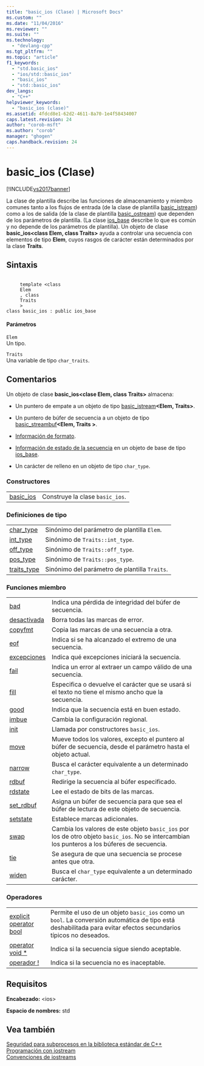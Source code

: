 ```yaml
---
title: "basic_ios (Clase) | Microsoft Docs"
ms.custom: ""
ms.date: "11/04/2016"
ms.reviewer: ""
ms.suite: ""
ms.technology: 
  - "devlang-cpp"
ms.tgt_pltfrm: ""
ms.topic: "article"
f1_keywords: 
  - "std.basic_ios"
  - "ios/std::basic_ios"
  - "basic_ios"
  - "std::basic_ios"
dev_langs: 
  - "C++"
helpviewer_keywords: 
  - "basic_ios (clase)"
ms.assetid: 4fdcd8e1-62d2-4611-8a70-1e4f58434007
caps.latest.revision: 24
author: "corob-msft"
ms.author: "corob"
manager: "ghogen"
caps.handback.revision: 24
---
```

# basic_ios (Clase)
[!INCLUDE[vs2017banner](../assembler/inline/includes/vs2017banner.md)]

La clase de plantilla describe las funciones de almacenamiento y miembro comunes tanto a los flujos de entrada \(de la clase de plantilla [basic\_istream](../standard-library/basic-istream-class.md)\) como a los de salida \(de la clase de plantilla [basic\_ostream](../standard-library/basic-ostream-class.md)\) que dependen de los parámetros de plantilla.  \(La clase [ios\_base](../standard-library/ios-base-class.md) describe lo que es común y no depende de los parámetros de plantilla\). Un objeto de clase **basic\_ios\<class Elem, class Traits\>** ayuda a controlar una secuencia con elementos de tipo **Elem**, cuyos rasgos de carácter están determinados por la clase **Traits**.  
  
## Sintaxis  
  
```  
  
     template <class   
     Elem  
     , class   
     Traits  
     >  
class basic_ios : public ios_base  
```  
  
#### Parámetros  
 `Elem`  
 Un tipo.  
  
 `Traits`  
 Una variable de tipo `char_traits`.  
  
## Comentarios  
 Un objeto de clase **basic\_ios\<clase Elem, class Traits\>** almacena:  
  
-   Un puntero de empate a un objeto de tipo [basic\_istream](../standard-library/basic-istream-class.md)**\<Elem, Traits\>**.  
  
-   Un puntero de búfer de secuencia a un objeto de tipo [basic\_streambuf](../standard-library/basic-streambuf-class.md)**\<Elem, Traits \>**.  
  
-   [Información de formato](../standard-library/ios-base-class.md).  
  
-   [Información de estado de la secuencia](../standard-library/ios-base-class.md) en un objeto de base de tipo [ios\_base](../standard-library/ios-base-class.md).  
  
-   Un carácter de relleno en un objeto de tipo `char_type`.  
  
### Constructores  
  
|||  
|-|-|  
|[basic\_ios](../Topic/basic_ios::basic_ios.md)|Construye la clase `basic_ios`.|  
  
### Definiciones de tipo  
  
|||  
|-|-|  
|[char\_type](../Topic/basic_ios::char_type.md)|Sinónimo del parámetro de plantilla `Elem`.|  
|[int\_type](../Topic/basic_ios::int_type.md)|Sinónimo de `Traits::int_type`.|  
|[off\_type](../Topic/basic_ios::off_type.md)|Sinónimo de `Traits::off_type`.|  
|[pos\_type](../Topic/basic_ios::pos_type.md)|Sinónimo de `Traits::pos_type`.|  
|[traits\_type](../Topic/basic_ios::traits_type.md)|Sinónimo del parámetro de plantilla `Traits`.|  
  
### Funciones miembro  
  
|||  
|-|-|  
|[bad](../Topic/basic_ios::bad.md)|Indica una pérdida de integridad del búfer de secuencia.|  
|[desactivada](../Topic/basic_ios::clear.md)|Borra todas las marcas de error.|  
|[copyfmt](../Topic/basic_ios::copyfmt.md)|Copia las marcas de una secuencia a otra.|  
|[eof](../Topic/basic_ios::eof.md)|Indica si se ha alcanzado el extremo de una secuencia.|  
|[excepciones](../Topic/basic_ios::exceptions.md)|Indica qué excepciones iniciará la secuencia.|  
|[fail](../Topic/basic_ios::fail.md)|Indica un error al extraer un campo válido de una secuencia.|  
|[fill](../Topic/basic_ios::fill.md)|Especifica o devuelve el carácter que se usará si el texto no tiene el mismo ancho que la secuencia.|  
|[good](../Topic/basic_ios::good.md)|Indica que la secuencia está en buen estado.|  
|[imbue](../Topic/basic_ios::imbue.md)|Cambia la configuración regional.|  
|[init](../Topic/basic_ios::init.md)|Llamada por constructores `basic_ios`.|  
|[move](../Topic/basic_ios::move.md)|Mueve todos los valores, excepto el puntero al búfer de secuencia, desde el parámetro hasta el objeto actual.|  
|[narrow](../Topic/basic_ios::narrow.md)|Busca el carácter equivalente a un determinado `char_type`.|  
|[rdbuf](../Topic/basic_ios::rdbuf.md)|Redirige la secuencia al búfer especificado.|  
|[rdstate](../Topic/basic_ios::rdstate.md)|Lee el estado de bits de las marcas.|  
|[set\_rdbuf](../Topic/basic_ios::set_rdbuf.md)|Asigna un búfer de secuencia para que sea el búfer de lectura de este objeto de secuencia.|  
|[setstate](../Topic/basic_ios::setstate.md)|Establece marcas adicionales.|  
|[swap](../Topic/basic_ios::swap.md)|Cambia los valores de este objeto `basic_ios` por los de otro objeto `basic_ios`.  No se intercambian los punteros a los búferes de secuencia.|  
|[tie](../Topic/basic_ios::tie.md)|Se asegura de que una secuencia se procese antes que otra.|  
|[widen](../Topic/basic_ios::widen.md)|Busca el `char_type` equivalente a un determinado carácter.|  
  
### Operadores  
  
|||  
|-|-|  
|[explicit operator bool](../Topic/basic_ios::operator%20bool.md)|Permite el uso de un objeto `basic_ios` como un `bool`.  La conversión automática de tipo está deshabilitada para evitar efectos secundarios típicos no deseados.|  
|[operator void \*](../Topic/basic_ios::operator%20void%20*.md)|Indica si la secuencia sigue siendo aceptable.|  
|[operador \!](../Topic/basic_ios::operator!.md)|Indica si la secuencia no es inaceptable.|  
  
## Requisitos  
 **Encabezado:** \<ios\>  
  
 **Espacio de nombres:** std  
  
## Vea también  
 [Seguridad para subprocesos en la biblioteca estándar de C\+\+](../standard-library/thread-safety-in-the-cpp-standard-library.md)   
 [Programación con iostream](../standard-library/iostream-programming.md)   
 [Convenciones de iostreams](../standard-library/iostreams-conventions.md)